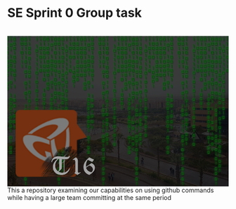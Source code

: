 <h1>SE Sprint 0 Group task</h1> <br/>
<img align="right" src="logo.png" />

    Team No :C5
    Name Tarek Abdelrahman Badreldein Abdelghaffar 37-0761
    Name: Mohamed,Fahim,37-6669
    Name
    Name

This a repository examining our capabilities on using github commands while having a large team committing at the same period

